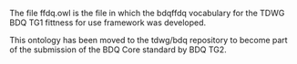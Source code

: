 The file ffdq.owl is the file in which the bdqffdq vocabulary for the TDWG BDQ TG1 fittness for use framework was developed.

This ontology has been moved to the tdwg/bdq repository to become part of the submission of the BDQ Core standard by BDQ TG2.


